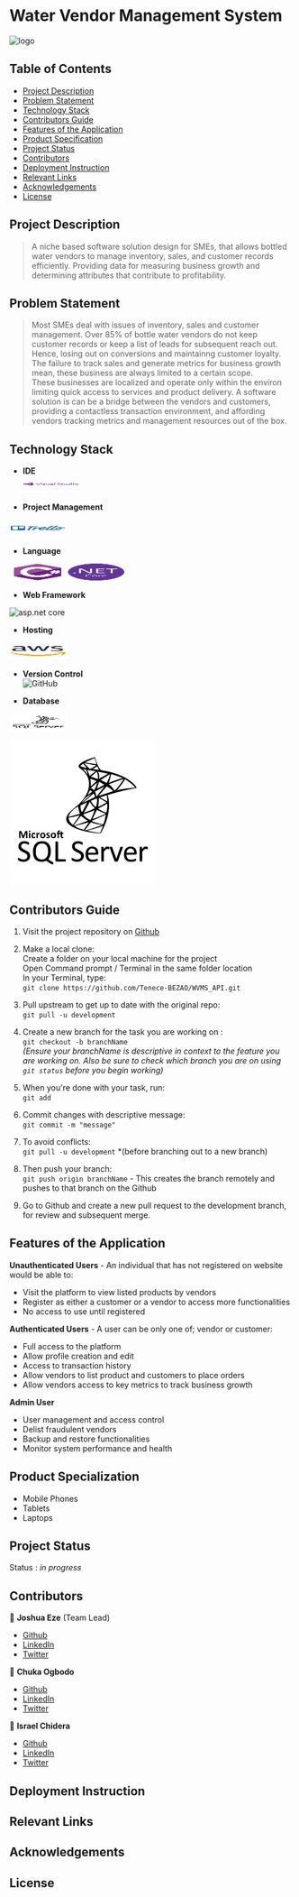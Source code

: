 # Water Vendor Management System
<!-- <div>
  <p style="margin: 0px auto">
    <a href="" rel="noopener">
      <img src="" alt="Project logo">
    </a>
  </p>
</div> -->
![logo](https://img.shields.io/badge/WVMS-v%201.0.0-blue/?style=for-the-badge&logo=appveyor)

## Table of Contents

- [Project Description](#project-description)
- [Problem Statement](#problem-statement)
- [Technology Stack](#technology-stack)
- [Contributors Guide](#contributors-guide)
- [Features of the Application](#features-of-the-application)
- [Product Specification](#product-specialization)
- [Project Status](#project-status)
- [Contributors](#contributors)
- [Deployment Instruction](#deployment-instruction)
- [Relevant Links](#relevant-links)
- [Acknowledgements](#acknowledgements)
- [License](#license)
## Project Description

> A niche based software solution design for SMEs, that allows bottled water vendors to manage inventory, sales, and customer records efficiently. 
Providing data for measuring business growth and determining attributes that contribute to profitability.


## Problem Statement
> Most SMEs deal with issues of inventory, sales and customer management. Over 85% of bottle water vendors do not keep customer records or keep a list of leads for subsequent reach out. Hence, losing out on conversions and maintainng customer loyalty.<br/>
The failure to track sales and generate metrics for business growth mean, these business are always limited to a certain scope.<br/>
These businesses are localized and operate only within the environ limiting quick access to services and product delivery.
A software solution is can be a bridge between the vendors and customers, providing a contactless transaction environment, and affording vendors tracking metrics and management resources out of the box. 

## Technology Stack

- __IDE__ </br>
<img src="https://github.com/devicons/devicon/blob/master/icons/visualstudio/visualstudio-plain-wordmark.svg" title="Visual Studio" alt="Visual Studio" width="100" height="30"/> <br/>

- __Project Management__ <br/>
<img src="https://github.com/devicons/devicon/blob/master/icons/trello/trello-plain-wordmark.svg" title="Trello" alt="Trello" width="100" height="30"/>

- __Language__<br/>
<img src="https://github.com/devicons/devicon/blob/master/icons/csharp/csharp-original.svg" title="csharp" alt="csharp" width="100" height="30"/>
<img src="https://github.com/devicons/devicon/blob/master/icons/dotnetcore/dotnetcore-original.svg" title="dotnet core" alt="dotnet core" width="100" height="30"/>

- __Web Framework__<br/>
<img src="https://alemos.dev/images/uploads/aspnetcore.png" title="dotnet core" alt="asp.net core" width="100" height="30"/>


- __Hosting__<br/>
<img src="https://github.com/devicons/devicon/blob/master/icons/amazonwebservices/amazonwebservices-original-wordmark.svg" title="aws" alt="aws" width="100" height="30"/>

- __Version Control__<br/>
![GitHub](https://img.shields.io/badge/github-%23121011.svg?style=for-the-badge&logo=github&logoColor=white)
     
- __Database__<br/>
<img src="https://github.com/devicons/devicon/blob/master/icons/microsoftsqlserver/microsoftsqlserver-plain-wordmark.svg" title="Microsoft sql server" alt="Microsoft sql server" width="100" height="30"/>

![Microsoft sql server](https://github.com/devicons/devicon/blob/master/icons/microsoftsqlserver/microsoftsqlserver-plain-wordmark.svg)
 
## Contributors Guide
1. Visit the project repository on [Github](https://github.com/Tenece-BEZAO/WVMS_API.git)<br/>
2. Make a local clone: <br/>
  Create a folder on your local machine for the project <br/>
  Open Command prompt / Terminal in the same folder location <br/>
  In your Terminal, type: <br/>
  `git clone https://github.com/Tenece-BEZAO/WVMS_API.git` 
3. Pull upstream to get up to date with the original repo:<br/>
    `git pull -u development`
4. Create a new branch for the task you are working on :<br/>
    `git checkout -b branchName`<br/>
    *(Ensure your branchName is descriptive in context to the feature you are working on. Also be sure to check which branch you are on using `git status` before you begin working)*
5. When you're done with your task, run:<br/>
    `git add`<br/>
6. Commit changes with descriptive message:<br/>
   `git commit -m "message"`
7. To avoid conflicts:<br/>
    `git pull -u development`
    *(before branching out to a new branch)
8. Then push your branch:<br/>
    `git push origin branchName` - This creates the branch remotely and pushes to that branch on the Github

9. Go to Github and create a new pull request to the development branch, for review and subsequent merge.

## Features of the Application

__Unauthenticated Users__ - An individual that has not registered on website would be able to:

- Visit the platform to view listed products by vendors
- Register as either a customer or a vendor to access more functionalities
- No access to use until registered

__Authenticated Users__ - A user can be only one of; vendor or customer: 

- Full access to the platform
- Allow profile creation and edit
- Access to transaction history
- Allow vendors to list product and customers to place orders
- Allow vendors access to key metrics to track business growth

__Admin User__
- User management and access control
- Delist fraudulent vendors
- Backup and restore functionalities
- Monitor system performance and health

## Product Specialization
- Mobile Phones
- Tablets
- Laptops

## Project Status
Status : *in progress*

## Contributors

👤 __Joshua Eze__ (Team Lead)
- [Github](https://github.com/Allenkeys/)
- [LinkedIn](linkedin.com/in/eze-joshua-chinemogo)
- [Twitter](https://www.twitter.com/jdgraay)

👤 __Chuka Ogbodo__
- [Github](https://github.com/chuka00)
- [LinkedIn](https://www.linkedin.com/in/victor-ogbodo-190a33135)
- [Twitter](https://www.twitter.com/im_chuka)

👤 __Israel Chidera__
- [Github](https://github.com/IsraelChidera)
- [LinkedIn](https://www.linkedin.com/in/israel-chidera-97bbab89)
- [Twitter](https://twitter.com/ChideraEl?t=MWDUDDATb_C_l-5LitEyaQ&s=08)


## Deployment Instruction


## Relevant Links



## Acknowledgements


## License
